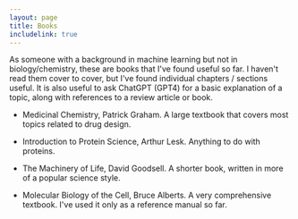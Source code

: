 ```yaml
---
layout: page
title: Books
includelink: true
---
```

As someone with a background in machine learning but not in biology/chemistry, these are books that I've found useful so far. I haven't read them cover to cover, but I've found individual chapters / sections useful. It is also useful to ask ChatGPT (GPT4) for a basic explanation of a topic, along with references to a review article or book.

- Medicinal Chemistry, Patrick Graham. A large textbook that covers most topics related to drug design. 

- Introduction to Protein Science, Arthur Lesk. Anything to do with proteins. 

- The Machinery of Life, David Goodsell. A shorter book, written in more of a popular science style. 

- Molecular Biology of the Cell, Bruce Alberts. A very comprehensive textbook. I've used it only as a reference manual so far. 
